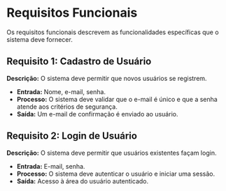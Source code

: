 # Requisitos Funcionais

Os requisitos funcionais descrevem as funcionalidades específicas que o sistema deve fornecer.

## Requisito 1: Cadastro de Usuário

**Descrição:** O sistema deve permitir que novos usuários se registrem.

- **Entrada:** Nome, e-mail, senha.
- **Processo:** O sistema deve validar que o e-mail é único e que a senha atende aos critérios de segurança.
- **Saída:** Um e-mail de confirmação é enviado ao usuário.

## Requisito 2: Login de Usuário

**Descrição:** O sistema deve permitir que usuários existentes façam login.

- **Entrada:** E-mail, senha.
- **Processo:** O sistema deve autenticar o usuário e iniciar uma sessão.
- **Saída:** Acesso à área do usuário autenticado.
